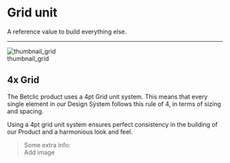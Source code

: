 
# Grid unit

A reference value to build everything else. 

---

  
![thumbnail_grid](https://studio-assets.supernova.io/design-systems/27883/6a769c4a-7007-4a1b-bcfe-f48dbb09d811.png)  
thumbnail_grid  


## 4x Grid

The Betclic product uses a 4pt Grid unit system. This means that every single element in our Design System follows this rule of 4, in terms of sizing and spacing. 

Using a 4pt grid unit system ensures perfect consistency in the building of our Product and a harmonious look and feel. 

> Some extra info:  
> Add image